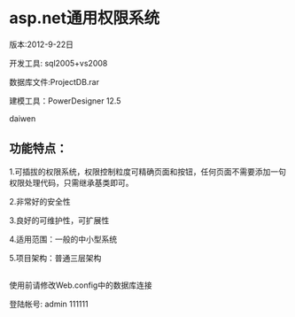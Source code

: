 # asp.net通用权限系统 #

版本:2012-9-22日

开发工具: sql2005+vs2008

数据库文件:ProjectDB.rar

建模工具：PowerDesigner 12.5

daiwen


## 功能特点：  

1.可插拔的权限系统，权限控制粒度可精确页面和按钮，任何页面不需要添加一句权限处理代码，只需继承基类即可。

2.非常好的安全性

3.良好的可维护性，可扩展性

4.适用范围：一般的中小型系统

5.项目架构：普通三层架构

##  ##
使用前请修改Web.config中的数据库连接

登陆帐号:  admin   111111

